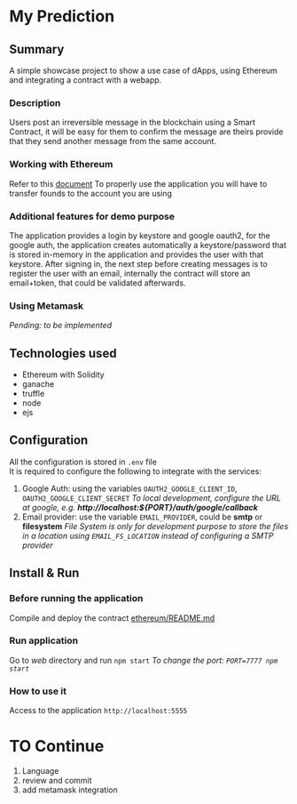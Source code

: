 # My Prediction

## Summary
A simple showcase project to show a use case of dApps, using Ethereum and integrating
a contract with a webapp.

### Description
Users post an irreversible message in the blockchain using a Smart Contract,
it will be easy for them to confirm the message are theirs provide that they
send another message from the same account.

### Working with Ethereum
Refer to this [document](ethereum/README.md)
To properly use the application you will have to transfer founds to the account you are using

### Additional features for demo purpose
The application provides a login by keystore and google oauth2,
for the google auth, the application creates automatically a keystore/password that is stored
in-memory in the application and provides the user with that keystore.
After signing in, the next step before creating messages is to register the user with an
email, internally the contract will store an email+token, that could be validated afterwards.

### Using Metamask
_Pending: to be implemented_

## Technologies used
- Ethereum with Solidity
- ganache
- truffle
- node 
- ejs

## Configuration
All the configuration is stored in `.env` file   
It is required to configure the following to integrate with the services:
1. Google Auth: using the variables `OAUTH2_GOOGLE_CLIENT_ID`, `OAUTH2_GOOGLE_CLIENT_SECRET`
_To local development, configure the URL at google, e.g. **http://localhost:${PORT}/auth/google/callback**_
2. Email provider: use the variable `EMAIL_PROVIDER`, could be **smtp** or **filesystem** 
_File System is only for development purpose to store the files in a location using `EMAIL_FS_LOCATION`_
_instead of configuring a SMTP provider_


## Install & Run

### Before running the application
Compile and deploy the contract [ethereum/README.md](ethereum/README.md)

### Run application
Go to _web_ directory and run `npm start`
_To change the port: `PORT=7777 npm start`_

### How to use it
Access to the application `http://localhost:5555` 

# TO Continue
1. Language
2. review and commit
3. add metamask integration
